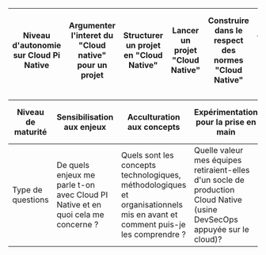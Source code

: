 

|Niveau d'autonomie sur Cloud Pi Native|Argumenter l'interet du "Cloud native" pour un projet|Structurer un projet en "Cloud Native"|Lancer un projet "Cloud Native"|Construire dans le respect des normes "Cloud Native"|Atteindre et contribuer aux meilleurs standards du "Cloud Native"|
|------|------|-----|-----|-----|-----|

Niveau de maturité|	Sensibilisation aux enjeux|Acculturation aux concepts|Expérimentation pour la prise en main| Conformité technique pour la construction|Performance pour la production|
|------|------|-----|-----|-----|-----|
| Type de questions| De quels enjeux me parle t-on avec Cloud PI Native et en quoi cela me concerne ?| Quels sont les concepts technologiques, méthodologiques et organisationnels mis en avant et comment puis-je les comprendre ?| Quelle valeur mes équipes retiraient-elles d'un socle de production Cloud Native (usine DevSecOps appuyée sur le cloud)?| Comment mes équipes pourraient tirer le plein potentiel d'une offre Cloud Native pour leurs projets?| Comment garantir la continuité des pratiques, la MCO/MCS et les évolutions au meilleur niveau de performances?|


